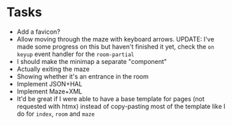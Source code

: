 # Tasks
* Add a favicon?
* Allow moving through the maze with keyboard arrows. UPDATE: I've made some progress on this but haven't finished it yet, check the `on keyup` event handler for the `room-partial`
* I should make the minimap a separate "component"
* Actually exiting the maze
* Showing whether it's an entrance in the room
* Implement JSON+HAL
* Implement Maze+XML
* It'd be great if I were able to have a base template for pages (not requested with htmx) instead of copy-pasting most of the template like I do for `index`, `room` and `maze`
